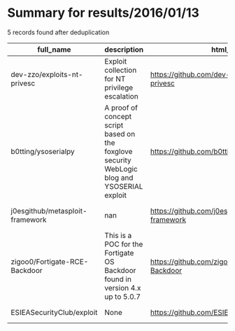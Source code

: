 
# Summary for results/2016/01/13
    
5 records found after deduplication

| full_name | description | html_url | matched_list | matched_count | pushed_at | size | stargazers_count | language | forks_count | vul_ids |
|---------------------------------|----------------------------------------------------------------------------------------------|----------------------------------------------------|----------------------------------|-----------------|---------------------------|--------|--------------------|------------|---------------|-----------|
| dev-zzo/exploits-nt-privesc | Exploit collection for NT privilege escalation | https://github.com/dev-zzo/exploits-nt-privesc | ['exploit'] | 1 | 2016-01-13 11:48:45+00:00 | 711 | 58 | C | 20 | [] |
| b0tting/ysoserialpy | A proof of concept script based on the foxglove security WebLogic blog and YSOSERIAL exploit | https://github.com/b0tting/ysoserialpy | ['exploit'] | 1 | 2016-01-13 16:49:08+00:00 | 12561 | 3 | Python | 2 | [] |
| j0esgithub/metasploit-framework | nan | https://github.com/j0esgithub/metasploit-framework | ['metasploit module OR payload'] | 1 | 2016-01-13 01:25:52+00:00 | 235177 | 0 | Ruby | 0 | [] |
| zigoo0/Fortigate-RCE-Backdoor | This is a POC for the Fortigate OS Backdoor found in version 4.x up to 5.0.7 | https://github.com/zigoo0/Fortigate-RCE-Backdoor | ['rce', 'rce poc'] | 2 | 2016-01-13 11:27:46+00:00 | 10 | 22 | Python | 15 | [] |
| ESIEASecurityClub/exploit | None | https://github.com/ESIEASecurityClub/exploit | ['exploit'] | 1 | 2016-01-13 21:23:58+00:00 | 0 | 2 | Python | 0 | [] |
